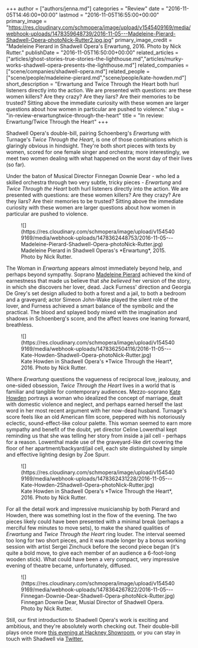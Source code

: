 +++
author = ["authors/jenna.md"]
categories = "Review"
date = "2016-11-05T14:46:00+00:00"
lastmod = "2016-11-05T16:55:00+00:00"
primary_image = "https://res.cloudinary.com/schmopera/image/upload/v1545409169/media/webhook-uploads/1478359648739/2016-11-05---Madeleine-Pierard-Shadwell-Opera-photoNick-Rutter2.jpg.jpg"
primary_image_credit = "Madeleine Pierard in Shadwell Opera's Erwartung, 2016. Photo by Nick Rutter."
publishDate = "2016-11-05T16:50:00+00:00"
related_articles = ["articles/ghost-stories-true-stories-the-lighthouse.md","articles/murky-works-shadwell-opera-presents-the-lighthouse.md"]
related_companies = ["scene/companies/shadwell-opera.md"]
related_people = ["scene/people/madeleine-pierard.md","scene/people/kate-howden.md"]
short_description = "Erwartung and Twice Through the Heart both hurl listeners directly into the action. We are presented with questions: are these women killers? Are they crazy? Are they liars? Are their memories to be trusted? Sitting above the immediate curiosity with these women are larger questions about how women in particular are pushed to violence."
slug = "in-review-erwartungtwice-through-the-heart"
title = "In review: Erwartung/Twice Through the Heart"
+++

Shadwell Opera's double-bill, pairing Schoenberg's *Erwartung* with Turnage's *Twice Through the Heart*, is one of those combinations which is glaringly obvious in hindsight. They're both short pieces with texts by women, scored for one female singer and orchestra; more interestingly, we meet two women dealing with what happened on the worst day of their lives (so far).

Under the baton of Musical Director Finnegan Downie Dear - who led a skilled orchestra through two very subtle, tricky pieces - *Erwartung* and *Twice Through the Heart* both hurl listeners directly into the action. We are presented with questions: are these women killers? Are they crazy? Are they liars? Are their memories to be trusted? Sitting above the immediate curiosity with these women are larger questions about how women in particular are pushed to violence.

<figure data-type="image">
![](https://res.cloudinary.com/schmopera/image/upload/v1545409169/media/webhook-uploads/1478362448753/2016-11-05---Madeleine-Pierard-Shadwell-Opera-photoNick-Rutter.jpg)
<figcaption>Madeleine Pierard in Shadwell Operas's *Erwartung*, 2015. Photo by Nick Rutter.</figcaption>
</figure>

The Woman in *Erwartung* appears almost immediately beyond help, and perhaps beyond sympathy. Soprano [Madeleine Pierard](/scene/people/madeleine-pierard/) achieved the kind of earnestness that made us believe that *she believed* her version of the story, in which she discovers her lover, dead. Jack Furness' direction and Georgia De Grey's set design alluded to both a forest and a jail, to both a bedroom and a graveyard; actor Simeon John-Wake played the silent role of the lover, and Furness achieved a smart balance of the symbolic and the practical. The blood and splayed body mixed with the imagination and shadows in Schoenberg's score, and the affect leaves one leaning forward, breathless.

<figure data-type="image">
![](https://res.cloudinary.com/schmopera/image/upload/v1545409169/media/webhook-uploads/1478362504116/2016-11-05---Kate-Howden-Shadwell-Opera-photoNick-Rutter.jpg)
<figcaption>Kate Howden in Shadwell Opera's *Twice Through the Heart*, 2016. Photo by Nick Rutter.</figcaption>
</figure>

Where *Erwartung* questions the vagueness of reciprocal love, jealousy, and one-sided obsession, *Twice Through the Heart* lives in a world that is familiar and tangible for contemporary audiences. Mezzo-soprano [Kate Howden](/scene/people/kate-howden/) portrays a woman who idealized the concept of marriage, dealt with domestic violence and neglect, and perhaps earned herself the last word in her most recent argument with her now-dead husband. Turnage's score feels like an old American film score, peppered with his notoriously eclectic, sound-effect-like colour palette. This woman seemed to earn more sympathy and benefit of the doubt, yet director Celine Lowenthal kept reminding us that she was telling her story from inside a jail cell - perhaps for a reason. Lowenthal made use of the graveyard-like dirt covering the floor of her apartment/backyard/jail cell, each site distinguished by simple and effective lighting design by Zoe Spurr.

<figure data-type="image">
![](https://res.cloudinary.com/schmopera/image/upload/v1545409169/media/webhook-uploads/1478362431228/2016-11-05---Kate-Howden-2Shadwell-Opera-photoNick-Rutter.jpg)
<figcaption>Kate Howden in Shadwell Opera's *Twice Through the Heart*, 2016. Photo by Nick Rutter.</figcaption>
</figure>

For all the detail work and impressive musicianship by both Pierard and Howden, there was something lost in the flow of the evening. The two pieces likely could have been presented with a minimal break (perhaps a merciful few minutes to move sets), to make the shared qualities of *Erwartung* and *Twice Through the Heart* ring louder. The interval seemed too long for two short pieces, and it was made longer by a bonus working session with artist Sergei Zinchuck before the second piece began (it's quite a bold move, to give each member of an audience a 6-foot-long wooden stick). What could have been a very compact, very impressive evening of theatre became, unfortunately, diffused.

<figure data-type="image">
![](https://res.cloudinary.com/schmopera/image/upload/v1545409169/media/webhook-uploads/1478364267822/2016-11-05---Finnegan-Downie-Dear-Shadwell-Opera-photoNick-Rutter.jpg)
<figcaption>Finnegan Downie Dear, Musial Director of Shadwell Opera. Photo by Nick Rutter.</figcaption>
</figure>

Still, our first introduction to Shadwell Opera's work is exciting and ambitious, and they're absolutely worth checking out. Their double-bill plays once more [this evening at Hackney Showroom](/killer-women-shadwell-operas-double-bill/), or you can stay in touch with Shadwell via [Twitter.](https://twitter.com/shadwellopera)
